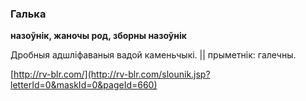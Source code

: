 ### Галька
**назоўнік, жаночы род, зборны назоўнік**

Дробныя адшліфаваныя вадой каменьчыкі. || прыметнік: галечны.

<a rel="author">[http://rv-blr.com/](http://rv-blr.com/slounik.jsp?letterId=0&maskId=0&pageId=660)</a>

